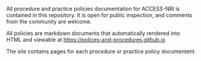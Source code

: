 All procedure and practice policies documentation for ACCESS-NRI is contained in this repository. It is open for public inspection, and comments from the community are welcome.

All policies are markdown documents that automatically rendered into HTML and viewable at https://polices-and-procedures.github.io

The site contains pages for each procedure or practice policy documentent.